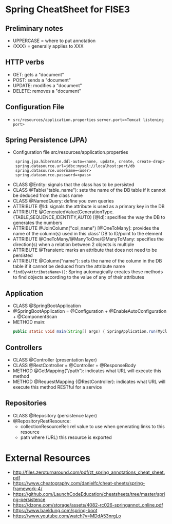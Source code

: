 # Spring CheatSheet for FISE3

## Preliminary notes
* UPPERCASE = where to put annotation
* {XXX} = generally applies to XXX

## HTTP verbs
* GET: gets a "document"
* POST: sends a "document"
* UPDATE: modifies a "document"
* DELETE: removes a "document"

## Configuration File
* `src/resources/application.properties`
  ```server.port=<Tomcat listening port>```

## Spring Persistence (JPA)
* Configuration file src/resources/application.properties
  ```
   spring.jpa.hibernate.ddl-auto=<none, update, create, create-drop>
   spring.datasource.url=jdbc:mysql://localhost:port/db
   spring.datasource.username=<user>
   spring.datasource.password=<pass>
   ```
* CLASS @Entity: signals that the class has to be persisted
* CLASS @Table("table_name"): sets the name of the DB table if it cannot be deduced from the class name
* CLASS @NamedQuery: define you own queries
* ATTRIBUTE @Id: signals the attribute is used as a primary key in the DB
* ATTRIBUTE @GeneratedValue(GenerationType.{TABLE,SEQUENCE,IDENTITY,AUTO) [@Id]: specifies the way the DB to generates the numbers
* ATTRIBUTE @JoinColumn("col_name") [@OneToMany]:  provides the name of the column(s) used in this class' DB to ID/point to the element
* ATTRIBUTE @OneToMany/@ManyToOne/@ManyToMany: specifies the direction(s) when a relation between 2 objects is multiple
* ATTRIBUTE @Transient: marks an attribute that does not need to be persisted
* ATTRIBUTE @Column("name"): sets the name of the column in the DB table if it cannot be deduced from the attribute name 
* `findBy<AttributeName>()`: Spring automagically creates these methods to find objects according to the value of any of their attributes

## Application
* CLASS @SpringBootApplication
* @SpringBootApplication = @Configuration + @EnableAutoConfiguration + @ComponentScan
* METHOD main:
  ```java
  public static void main(String[] args) { SpringApplication.run(MyClass.class, args); }
  ```

## Controllers
* CLASS @Controller (presentation layer)
* CLASS @RestController = @Controller + @ResponseBody
* METHOD @GetMapping("/path"): indicates what URL will execute this method
* METHOD @RequestMapping {@RestController}: indicates what URL will execute this method RESTful for a service

## Repositories
* CLASS @Repository (persistence layer)
* @RepositoryRestResource:
  * collectionResourceRel: rel value to use when generating links to this resource
  * path where (URL) this resource is exported
  
# External Resources

* http://files.zeroturnaround.com/pdf/zt_spring_annotations_cheat_sheet.pdf
* https://www.cheatography.com/danielfc/cheat-sheets/spring-framework-4/
* https://github.com/LaunchCodeEducation/cheatsheets/tree/master/spring-persistence
* https://dzone.com/storage/assets/4082-rc026-springannot_online.pdf
* https://www.baeldung.com/spring-boot
* https://www.youtube.com/watch?v=MDdA53nrgLo
